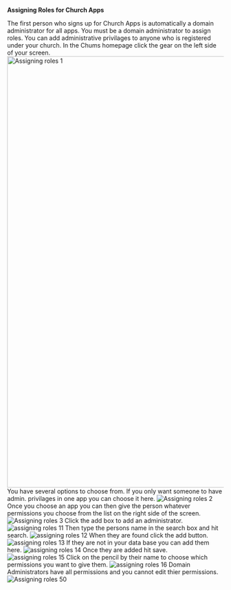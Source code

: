 **Assigning Roles for Church Apps**

The first person who signs up for Church Apps is automatically a domain administrator for all apps. You must be a domain administrator to assign roles. You can add administrative privilages to anyone who is registered under your church.
In the Chums homepage click the gear on the left side of your screen. 
<img width="1000" alt="Assigning roles 1" src="https://github.com/LiveChurchSolutions/ChurchAppsSupport/assets/127863068/022f9a8e-03cb-4685-a61a-094ed8de2cf5">
You have several options to choose from. If you only want someone to have admin. privilages in one app you can choose it here.
![Assigning roles 2](https://github.com/LiveChurchSolutions/ChurchAppsSupport/assets/127863068/3b181806-774e-4f22-8771-581e6151399c)
Once you choose an app you can then give the person whatever permissions you choose from the list on the right side of the screen.
![Assigning roles 3](https://github.com/LiveChurchSolutions/ChurchAppsSupport/assets/127863068/07e44985-b3d7-4e4a-8ed9-c7f37625b914)
Click the add box to add an administrator.
![assigning roles 11](https://github.com/LiveChurchSolutions/ChurchAppsSupport/assets/127863068/33241b3f-854a-4844-82f6-e2bb4b436c83)
Then type the persons name in the search box and hit search.
![assigning roles 12](https://github.com/LiveChurchSolutions/ChurchAppsSupport/assets/127863068/55f5e103-7e9b-4370-87e1-2c6b5b12cf12)
When they are found click the add button.
![assigning roles 13](https://github.com/LiveChurchSolutions/ChurchAppsSupport/assets/127863068/74d7d4de-c79c-4eed-9e97-8bd6fd5fbacb)
If they are not in your data base you can add them here.
![assigning roles 14](https://github.com/LiveChurchSolutions/ChurchAppsSupport/assets/127863068/78d7582e-7e4c-477a-8569-1fae01ad3aec)
Once they are added hit save.
![assigning roles 15](https://github.com/LiveChurchSolutions/ChurchAppsSupport/assets/127863068/8b7a4561-1577-48b3-bea0-5b672887e64b)
Click on the pencil by their name to choose which permissions you want to give them.
![assigning roles 16](https://github.com/LiveChurchSolutions/ChurchAppsSupport/assets/127863068/5cb83ccf-4ea8-4415-8e4f-a2ee208d1b3b)
Domain Administrators have all permissions and you cannot edit thier permissions.
![Assigning roles 50](https://github.com/LiveChurchSolutions/ChurchAppsSupport/assets/127863068/632a1038-9d47-4be8-9092-44478f884ebd)
